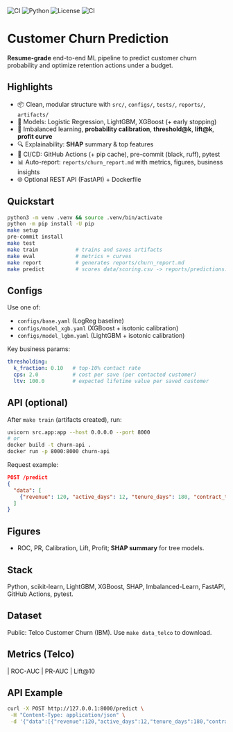 ![CI](https://github.com/coldz1ra/churn-prediction-pipeline/actions/workflows/ci.yml/badge.svg)
![Python](https://img.shields.io/badge/Python-3.11-blue)
![License](https://img.shields.io/badge/License-MIT-green)
![CI](https://github.com/coldz1ra/churn-prediction-pipeline/actions/workflows/ci.yml/badge.svg)
# Customer Churn Prediction

**Resume-grade** end-to-end ML pipeline to predict customer churn probability and optimize retention actions under a budget.

## Highlights
- 📦 Clean, modular structure with `src/`, `configs/`, `tests/`, `reports/`, `artifacts/`
- 🤖 Models: Logistic Regression, LightGBM, XGBoost (+ early stopping)
- 🎯 Imbalanced learning, **probability calibration**, **threshold@k**, **lift@k**, **profit curve**
- 🔍 Explainability: **SHAP** summary & top features
- 🧪 CI/CD: GitHub Actions (+ pip cache), pre-commit (black, ruff), pytest
- 📊 Auto-report: `reports/churn_report.md` with metrics, figures, business insights
- 🌐 Optional REST API (FastAPI) + Dockerfile

## Quickstart
```bash
python3 -m venv .venv && source .venv/bin/activate
python -m pip install -U pip
make setup
pre-commit install
make test
make train            # trains and saves artifacts
make eval             # metrics + curves
make report           # generates reports/churn_report.md
make predict          # scores data/scoring.csv -> reports/predictions.csv
```

## Configs
Use one of:
- `configs/base.yaml` (LogReg baseline)
- `configs/model_xgb.yaml` (XGBoost + isotonic calibration)
- `configs/model_lgbm.yaml` (LightGBM + isotonic calibration)

Key business params:
```yaml
thresholding:
  k_fraction: 0.10   # top-10% contact rate
  cps: 2.0           # cost per save (per contacted customer)
  ltv: 100.0         # expected lifetime value per saved customer
```

## API (optional)
After `make train` (artifacts created), run:
```bash
uvicorn src.app:app --host 0.0.0.0 --port 8000
# or
docker build -t churn-api .
docker run -p 8000:8000 churn-api
```
Request example:
```json
POST /predict
{
  "data": [
    {"revenue": 120, "active_days": 12, "tenure_days": 180, "contract_type": "Month-to-month"}
  ]
}
```

## Figures
- ROC, PR, Calibration, Lift, Profit; **SHAP summary** for tree models.

## Stack
Python, scikit-learn, LightGBM, XGBoost, SHAP, Imbalanced-Learn, FastAPI, GitHub Actions, pytest.

## Dataset
Public: Telco Customer Churn (IBM). Use `make data_telco` to download.

## Metrics (Telco)

| ROC-AUC | PR-AUC | Lift@10
## API Example

```bash
curl -X POST http://127.0.0.1:8000/predict \
 -H "Content-Type: application/json" \
 -d '{"data":[{"revenue":120,"active_days":12,"tenure_days":180,"contract_type":"Month-to-month"}]}'
```
